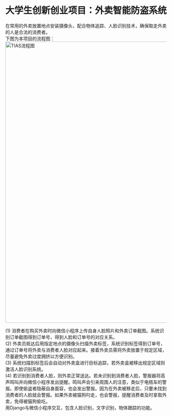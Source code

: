 # 大学生创新创业项目：外卖智能防盗系统
在常用的外卖放置地点安装摄像头，配合物体追踪、人脸识别技术，确保取走外卖的人是合法的消费者。  
下图为本项目的流程图：
<img width="876" alt="TIAS流程图" src="https://github.com/yeying075/TIAS/assets/120302683/13fc662a-afc7-4c63-8e84-eede0547b533">

(1) 消费者在购买外卖时向微信小程序上传自身人脸照片和外卖订单截图。系统识别订单截图得到订单号，得到人脸和订单号的对应关系。  
(2) 外卖员抵达后用指定地点的摄像头扫描外卖标签，系统识别标签得到订单号，通过订单号将外卖与消费者人脸对应起来。接着外卖员需将外卖放置于规定区域，尽量避免外卖过度拥挤以方便识别。  
(3) 系统扫描到标签后会自动对外卖盒进行目标追踪，若外卖盒被移出规定区域则激活人脸识别系统。  
(4) 若识别到消费者人脸，则外卖正常送达。若未识别到消费者人脸，警报器将高声鸣叫并向微信小程序发出提醒。鸣叫声会引来周围人的注意，类似于电瓶车的警报。即使偷盗者隐蔽自身面容，也会发出警报。因为在外卖被移走后，只要未找到消费者的人脸就会警报。如果外卖被猫狗叼走，也会警报，提醒消费者及时拿取外卖，免得被猫狗偷吃。  
用Django与微信小程序交互，包含人脸识别，文字识别，物体跟踪的功能。
